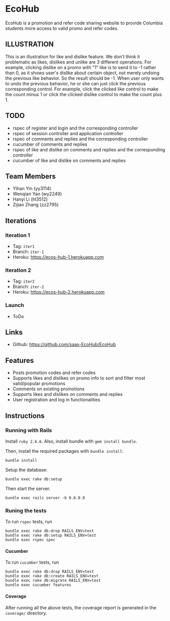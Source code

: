 # EcoHub

EcoHub is a promotion and refer code sharing website to provide Columbia students more access to valid promo and refer codes.

## ILLUSTRATION

This is an illustration for like and dislike feature. We don't think it problematic as likes, dislikes and unlike are 3 different operations. For example, clicking dislike on a promo with "1" like is to send it to -1 rather than 0, as it shows user's dislike about certain object, not merely undoing the previous like behavior. So the result should be -1. When user only wants to undo the previous behavior, he or she can just click the previous corresponding control. For example, click the clicked like control to make the count minus 1 or click the clicked dislike control to make the count plus 1.

## TODO

- rspec of register and login and the corresponding controller
- rspec of session controller and application controller
- rspec of comments and replies and the corresponding controller
- cucumber of comments and replies
- rspec of like and dislike on comments and replies and the corresponding controller
- cucumber of like and dislike on comments and replies

## Team Members

- Yihan Yin (yy3114)
- Wenqian Yan (wy2249)
- Hanyi Li (hl3512)
- Zijian Zhang (zz2795)

## Iterations

### Iteration 1

- Tag: `iter1`
- Branch: `iter-1`
- Heroku: https://ecos-hub-1.herokuapp.com

### Iteration 2

- Tag: `iter2`
- Branch: `iter-2`
- Heroku: https://ecos-hub-2.herokuapp.com

### Launch

- ToDo

## Links

- Github: https://github.com/saas-EcoHub/EcoHub

## Features

- Posts promotion codes and refer codes
- Supports likes and dislikes on promo info to sort and filter most valid/popular promotions
- Comments on existing promotions
- Supports likes and dislikes on comments and replies
- User registration and log in functionalities

## Instructions


### Running with Rails

Install `ruby 2.6.6`. Also, install bundle with `gem install bundle`.

Then, install the required packages with `bundle install`:
```
bundle install
```

Setup the database:
```
bundle exec rake db:setup
```

Then start the server.

```
bundle exec rails server -b 0.0.0.0
```

### Runing the tests

To run `rspec` tests, run

```
bundle exec rake db:drop RAILS_ENV=test
bundle exec rake db:setup RAILS_ENV=test
bundle exec rspec spec
```

#### Cucumber

To run `cucumber` tests, run

```
bundle exec rake db:drop RAILS_ENV=test
bundle exec rake db:create RAILS_ENV=test
bundle exec rake db:migrate RAILS_ENV=test
bundle exec cucumber features
```

#### Coverage

After running all the above tests, the coverage report is generated in the `coverage/` directory.
